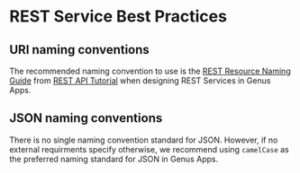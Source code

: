 # REST Service Best Practices

## URI naming conventions
The recommended naming convention to use is the [REST Resource Naming Guide](https://restfulapi.net/resource-naming/) from [REST API Tutorial](https://restfulapi.net/) when designing REST Services in Genus Apps.

## JSON naming conventions
There is no single naming convention standard for JSON. However, if no external requirments specify otherwise, we recommend using `camelCase` as the preferred naming standard for JSON in Genus Apps.
